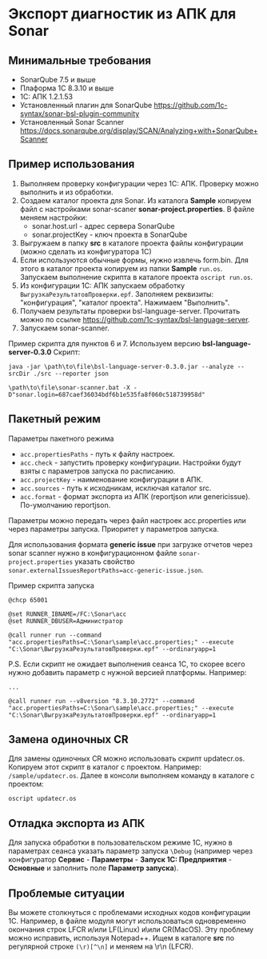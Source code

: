 # Экспорт диагностик из АПК для Sonar

## Минимальные требования

* SonarQube 7.5 и выше
* Плаформа 1С 8.3.10 и выше
* 1С: АПК 1.2.1.53
* Установленный плагин для SonarQube https://github.com/1c-syntax/sonar-bsl-plugin-community
* Установленный Sonar Scanner https://docs.sonarqube.org/display/SCAN/Analyzing+with+SonarQube+Scanner

## Пример использования

1. Выполняем проверку конфигурации через 1С: АПК. Проверку можно выполнить и из обработки.
2. Создаем каталог проекта для Sonar. Из каталога **Sample** копируем файл с настройками sonar-scaner **sonar-project.properties**. В файле меняем настройки:
   * sonar.host.url - адрес сервера SonarQube
   * sonar.projectKey - ключ проекта в SonarQube
3. Выгружаем в папку **src** в каталоге проекта файлы конфигурации (можно сделать из конфигуратора 1С)
4. Если используются обычные формы, нужно извлечь form.bin. Для этого в каталог проекта копируем из папки **Sample** `run.os`. Запускаем выполнение скрипта в каталоге проекта `oscript run.os`.
5. Из конфигурации 1С: АПК запускаем обработку `ВыгрузкаРезультатовПроверки.epf`. Заполняем реквизиты: "конфигурация", "каталог проекта". Нажимаем "Выполнить".
6. Получаем результаты проверки bsl-language-server. Прочитать можно по ссылке https://github.com/1c-syntax/bsl-language-server.
7. Запускаем sonar-scanner.

Пример скрипта для пунктов 6 и 7. Используем версию **bsl-language-server-0.3.0** Скрипт:

```
java -jar \path\to\file\bsl-language-server-0.3.0.jar --analyze --srcDir ./src --reporter json

\path\to\file\sonar-scanner.bat -X -D"sonar.login=687caef36034bdf6b1e535fa8f060c518739958d"
```

## Пакетный режим

Параметры пакетного режима

* `acc.propertiesPaths` - путь к файлу настроек.
* `acc.check` - запустить проверку конфигурации. Настройки будут взяты с параметров запуска по расписанию.
* `acc.projectKey` - наименование конфигурации в АПК.
* `acc.sources` - путь к исходникам, исключая каталог src.
* `acc.format` - формат экспорта из АПК (reportjson или genericissue). По-умолчанию reportjson.

Параметры можно передать через файл настроек acc.properties или через параметры запуска. Приоритет у параметров запуска.

Для использования формата **generic issue** при загрузке отчетов через sonar scanner нужно в конфигурационном файле `sonar-project.properties` указать свойство `sonar.externalIssuesReportPaths=acc-generic-issue.json`.

Пример скрипта запуска

```
@chcp 65001

@set RUNNER_IBNAME=/FC:\Sonar\acc
@set RUNNER_DBUSER=Администратор

@call runner run --command "acc.propertiesPaths=C:\Sonar\sample\acc.properties;" --execute "C:\Sonar\ВыгрузкаРезультатовПроверки.epf" --ordinaryapp=1
```

P.S. Если скрипт не ожидает выполнения сеанса 1С, то скорее всего нужно добавить параметр с нужной версией платформы. Например:
```
...

@call runner run --v8version "8.3.10.2772" --command "acc.propertiesPaths=C:\Sonar\sample\acc.properties;" --execute "C:\Sonar\ВыгрузкаРезультатовПроверки.epf" --ordinaryapp=1
```

## Замена одиночных CR
Для замены одиночных CR можно использовать скрипт updatecr.os. Копируем этот скрипт в каталог с проектом. Например: `/sample/updatecr.os`. Далее в консоли выполняем команду в каталоге с проектом:
```
oscript updatecr.os
```

## Отладка экспорта из АПК

Для запуска обработки в пользовательском режиме 1С, нужно в параметрах сеанса указать параметр запуска `\Debug` (например через конфигуратор **Сервис** - **Параметры** - **Запуск 1С: Предприятия** - **Основные** и заполнить поле **Параметр запуска**).

## Проблемые ситуации

Вы можете столкнуться с проблемами исходных кодов конфигурации 1C. Например, в файле модуля могут использоваться одновременно окончания строк LFCR и/или LF(Linux) и\или CR(MacOS). Эту проблему можно исправить, используя Notepad++. Ищем в каталоге **src** по регулярной строке `(\r)[^\n]` и меняем на \r\n (LFCR).